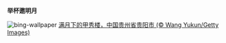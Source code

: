 
**举杯邀明月**

![bing-wallpaper](https://www.bing.com/th?id=OHR.GuiyangMoon_ZH-CN7497119092_1920x1080.jpg)
[满月下的甲秀楼，中国贵州省贵阳市 (© Wang Yukun/Getty Images)](https://www.bing.com/search?q=%E4%B8%AD%E7%A7%8B%E8%8A%82&amp;form=hpcapt&amp;mkt=zh-cn)
  